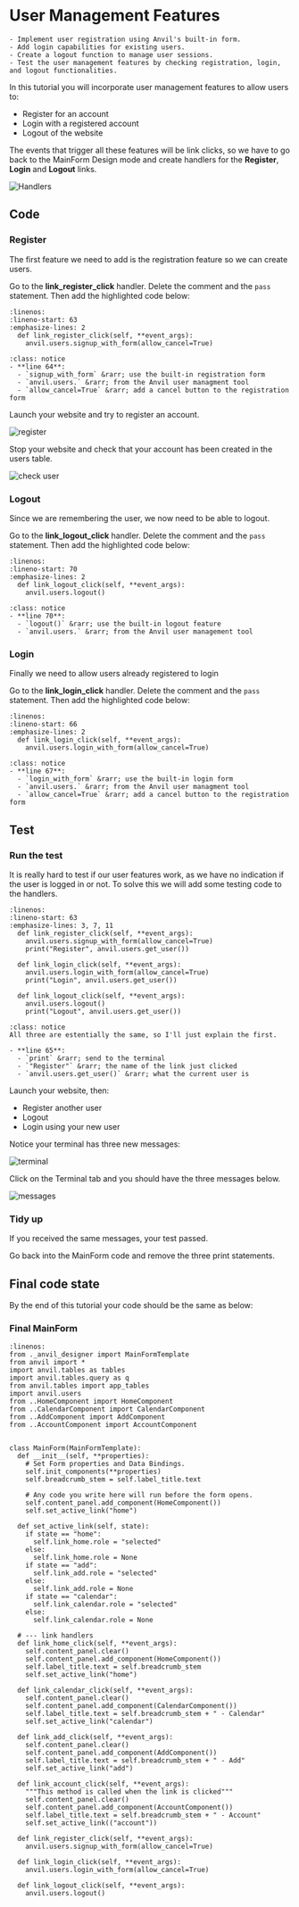 # User Management Features

```{topic} In this tutorial you will:
- Implement user registration using Anvil's built-in form.
- Add login capabilities for existing users.
- Create a logout function to manage user sessions.
- Test the user management features by checking registration, login, and logout functionalities.
```

In this tutorial you will incorporate user management features to allow users to:

- Register for an account
- Login with a registered account
- Logout of the website

The events that trigger all these features will be link clicks, so we have to go back to the MainForm Design mode and create handlers for the **Register**, **Login** and **Logout** links.

![Handlers](./assets/img/13/handlers.gif)

## Code

### Register

The first feature we need to add is the registration feature so we can create users.

Go to the **link_register_click** handler. Delete the comment and the `pass` statement. Then add the highlighted code below:

```{code-block} python
:linenos:
:lineno-start: 63
:emphasize-lines: 2
  def link_register_click(self, **event_args):
    anvil.users.signup_with_form(allow_cancel=True)
```

```{admonition} Code explaination
:class: notice
- **line 64**:
  - `signup_with_form` &rarr; use the built-in registration form
  - `anvil.users.` &rarr; from the Anvil user managment tool
  - `allow_cancel=True` &rarr; add a cancel button to the registration form
```

Launch your website and try to register an account.

![register](./assets/img/13/register_user.gif)

Stop your website and check that your account has been created in the users table.

![check user](./assets/img/13/check_user.gif)

### Logout

Since we are remembering the user, we now need to be able to logout.

Go to the **link_logout_click** handler. Delete the comment and the `pass` statement. Then add the highlighted code below:

```{code-block} python
:linenos:
:lineno-start: 70
:emphasize-lines: 2
  def link_logout_click(self, **event_args):
    anvil.users.logout()
```

```{admonition} Code explaination
:class: notice
- **line 70**:
  - `logout()` &rarr; use the built-in logout feature
  - `anvil.users.` &rarr; from the Anvil user management tool
```

### Login

Finally we need to allow users already registered to login

Go to the **link_login_click** handler. Delete the comment and the `pass` statement. Then add the highlighted code below:

```{code-block} python
:linenos:
:lineno-start: 66
:emphasize-lines: 2
  def link_login_click(self, **event_args):
    anvil.users.login_with_form(allow_cancel=True)
```

```{admonition} Code explaination
:class: notice
- **line 67**:
  - `login_with_form` &rarr; use the built-in login form
  - `anvil.users.` &rarr; from the Anvil user managment tool
  - `allow_cancel=True` &rarr; add a cancel button to the registration form
```

## Test

### Run the test

It is really hard to test if our user features work, as we have no indication if the user is logged in or not. To solve this we will add some testing code to the handlers.

```{code-block} python
:linenos:
:lineno-start: 63
:emphasize-lines: 3, 7, 11
  def link_register_click(self, **event_args):
    anvil.users.signup_with_form(allow_cancel=True)
    print("Register", anvil.users.get_user())

  def link_login_click(self, **event_args):
    anvil.users.login_with_form(allow_cancel=True)
    print("Login", anvil.users.get_user())

  def link_logout_click(self, **event_args):
    anvil.users.logout()
    print("Logout", anvil.users.get_user())
```

```{admonition} Code explaination
:class: notice
All three are estentially the same, so I'll just explain the first.

- **line 65**:
  - `print` &rarr; send to the terminal
  - `"Register"` &rarr; the name of the link just clicked
  - `anvil.users.get_user()` &rarr; what the current user is
```

Launch your website, then:

- Register another user
- Logout
- Login using your new user

Notice your terminal has three new messages:

![terminal](./assets/img/13/terminal.png)

Click on the Terminal tab and you should have the three messages below.

![messages](./assets/img/13/messages.png)

### Tidy up

If you received the same messages, your test passed.

Go back into the MainForm code and remove the three print statements.

## Final code state

By the end of this tutorial your code should be the same as below:

### Final MainForm

```{code-block} python
:linenos:
from ._anvil_designer import MainFormTemplate
from anvil import *
import anvil.tables as tables
import anvil.tables.query as q
from anvil.tables import app_tables
import anvil.users
from ..HomeComponent import HomeComponent
from ..CalendarComponent import CalendarComponent
from ..AddComponent import AddComponent
from ..AccountComponent import AccountComponent


class MainForm(MainFormTemplate):
  def __init__(self, **properties):
    # Set Form properties and Data Bindings.
    self.init_components(**properties)
    self.breadcrumb_stem = self.label_title.text

    # Any code you write here will run before the form opens.
    self.content_panel.add_component(HomeComponent())
    self.set_active_link("home")

  def set_active_link(self, state):
    if state == "home":
      self.link_home.role = "selected"
    else:
      self.link_home.role = None
    if state == "add":
      self.link_add.role = "selected"
    else:
      self.link_add.role = None
    if state == "calendar":
      self.link_calendar.role = "selected"
    else:
      self.link_calendar.role = None
  
  # --- link handlers
  def link_home_click(self, **event_args):
    self.content_panel.clear()
    self.content_panel.add_component(HomeComponent())
    self.label_title.text = self.breadcrumb_stem
    self.set_active_link("home")

  def link_calendar_click(self, **event_args):
    self.content_panel.clear()
    self.content_panel.add_component(CalendarComponent())
    self.label_title.text = self.breadcrumb_stem + " - Calendar"
    self.set_active_link("calendar")

  def link_add_click(self, **event_args):
    self.content_panel.clear()
    self.content_panel.add_component(AddComponent())
    self.label_title.text = self.breadcrumb_stem + " - Add"
    self.set_active_link("add")

  def link_account_click(self, **event_args):
    """This method is called when the link is clicked"""
    self.content_panel.clear()
    self.content_panel.add_component(AccountComponent())
    self.label_title.text = self.breadcrumb_stem + " - Account"
    self.set_active_link(("account"))

  def link_register_click(self, **event_args):
    anvil.users.signup_with_form(allow_cancel=True)

  def link_login_click(self, **event_args):
    anvil.users.login_with_form(allow_cancel=True)

  def link_logout_click(self, **event_args):
    anvil.users.logout()
```